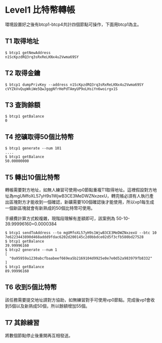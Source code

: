 # Level1 比特幣轉帳

環境設置好之後有btcp1-btcp4共計四個節點可操作，下面用btcp1為主。

## T1 取得地址

```
$ btcp1 getNewAddress
n1ScKpzdRQ3rq3sRxReLKNx4u2Vwma69SY
```

## T2 取得金鑰
```
$ btcp1 dumpPrivKey --address n1ScKpzdRQ3rq3sRxReLKNx4u2Vwma69SY
cVYZkVvQupWkiWe5QwJgqgNfrHePdTAmyUP9oLHsiYn6woirgx1S
```

## T3 查詢餘額
```
$ btcp1 getBalance
0
```

## T4 挖礦取得50個比特幣

```
$ btcp1 generate --num 101
....
$ btcp1 getBalance
50.00000000
```

## T5 轉出10個比特幣

轉帳需要對方地址，如無人練習可使用vp0節點重複T1取得地址。這裡假設對方地址為mgUMfoXL57yH9s1WjwB3CE3MeDWZNxzexU，轉完帳必須有人執行產出區塊對方才能收到一個確認，新礦需要100個確認後才能使用，所以vp1每生成一個新區塊就會有新熟成的50個比特幣可使用。

手續費計算方式較複雜，現階段理解有差額即可，該案例為 50-10-39.99996160=0.0000384

```
$ btcp1 sendToAddress --to mgUMfoXL57yH9s1WjwB3CE3MeDWZNxzexU --btc 10
7e6223443890d468addd9fdac6202d200145c2d0bbdce02d5f3cfb580bd27528
$ btcp1 getBalance
39.99996160
$ btcp2 generate --num 1
[
  "0a95959a1230abcfbaabeef669ea5b2169104d9925e0e7e0d52a983979fb8332"
]
$ btcp1 getBalance
89.99996160
```

## T6 收到5個比特幣

該任務需要提交地址請對方協助，如無練習對手可使用vp0節點。完成後vp1會收到5個以及新熟成50個，所以餘額增加55個。

## T7 其餘練習

將數個節點停止後重開再互相發送。

